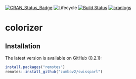 [![CRAN_Status_Badge](http://www.r-pkg.org/badges/version/colorizer)](https://cran.r-project.org/package=colorizer)
![Lifecycle](https://img.shields.io/badge/lifecycle-maturing-orange.svg)
[![Build Status](https://travis-ci.org/zumbov2/colorizer.svg?branch=master)](https://travis-ci.org/zumbov2/colorizer)
[![cranlogs](https://cranlogs.r-pkg.org/badges/grand-total/colorizer)](http://cran.rstudio.com/web/packages/colorizer/index.html)

# colorizer


## Installation
The latest version is available on GitHub (0.2.1):

```r
install.packages("remotes")
remotes::install_github("zumbov2/swissparl")
```
